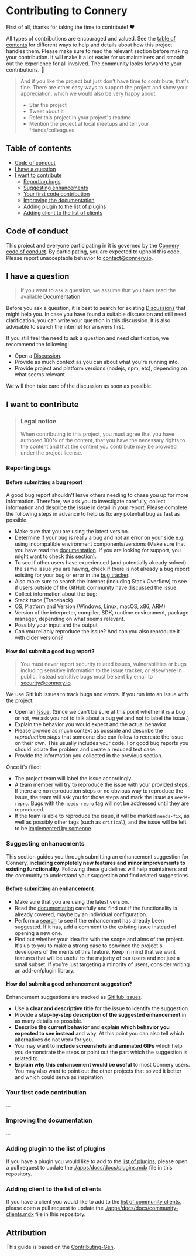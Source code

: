# Contributing to Connery

First of all, thanks for taking the time to contribute! ❤️

All types of contributions are encouraged and valued. See the [table of contents](#table-of-contents) for different ways to help and details about how this project handles them. Please make sure to read the relevant section before making your contribution. It will make it a lot easier for us maintainers and smooth out the experience for all involved. The community looks forward to your contributions. 🎉

> And if you like the project but just don't have time to contribute, that's fine. There are other easy ways to support the project and show your appreciation, which we would also be very happy about:
>
> - Star the project
> - Tweet about it
> - Refer this project in your project's readme
> - Mention the project at local meetups and tell your friends/colleagues

## Table of contents

- [Code of conduct](#code-of-conduct)
- [I have a question](#i-have-a-question)
- [I want to contribute](#i-want-to-contribute)
  - [Reporting bugs](#reporting-bugs)
  - [Suggesting enhancements](#suggesting-enhancements)
  - [Your first code contribution](#your-first-code-contribution)
  - [Improving the documentation](#improving-the-documentation)
  - [Adding plugin to the list of plugins](#adding-plugin-to-the-list-of-plugins)
  - [Adding client to the list of clients](#adding-client-to-the-list-of-clients)

## Code of conduct

This project and everyone participating in it is governed by the
[Connery code of conduct](https://github.com/connery-io/connery/blob/main/CODE_OF_CONDUCT.md).
By participating, you are expected to uphold this code. Please report unacceptable behavior
to contact@connery.io.

## I have a question

> If you want to ask a question, we assume that you have read the available [Documentation](https://docs.connery.io).

Before you ask a question, it is best to search for existing [Discussions](https://github.com/connery-io/connery/discussions) that might help you. In case you have found a suitable discussion and still need clarification, you can write your question in this discussion. It is also advisable to search the internet for answers first.

If you still feel the need to ask a question and need clarification, we recommend the following:

- Open a [Discussion](https://github.com/connery-io/connery/discussions/new).
- Provide as much context as you can about what you're running into.
- Provide project and platform versions (nodejs, npm, etc), depending on what seems relevant.

We will then take care of the discussion as soon as possible.

## I want to contribute

> ### Legal notice
>
> When contributing to this project, you must agree that you have authored 100% of the content, that you have the necessary rights to the content and that the content you contribute may be provided under the project license.

### Reporting bugs

#### Before submitting a bug report

A good bug report shouldn't leave others needing to chase you up for more information. Therefore, we ask you to investigate carefully, collect information and describe the issue in detail in your report. Please complete the following steps in advance to help us fix any potential bug as fast as possible.

- Make sure that you are using the latest version.
- Determine if your bug is really a bug and not an error on your side e.g. using incompatible environment components/versions (Make sure that you have read the [documentation](https://docs.connery.io). If you are looking for support, you might want to check [this section](#i-have-a-question)).
- To see if other users have experienced (and potentially already solved) the same issue you are having, check if there is not already a bug report existing for your bug or error in the [bug tracker](https://github.com/connery-io/connery/issues?q=label%3Abug).
- Also make sure to search the internet (including Stack Overflow) to see if users outside of the GitHub community have discussed the issue.
- Collect information about the bug:
- Stack trace (Traceback)
- OS, Platform and Version (Windows, Linux, macOS, x86, ARM)
- Version of the interpreter, compiler, SDK, runtime environment, package manager, depending on what seems relevant.
- Possibly your input and the output
- Can you reliably reproduce the issue? And can you also reproduce it with older versions?

#### How do I submit a good bug report?

> You must never report security related issues, vulnerabilities or bugs including sensitive information to the issue tracker, or elsewhere in public. Instead sensitive bugs must be sent by email to security@connery.io.

We use GitHub issues to track bugs and errors. If you run into an issue with the project:

- Open an [Issue](https://github.com/connery-io/connery/issues/new). (Since we can't be sure at this point whether it is a bug or not, we ask you not to talk about a bug yet and not to label the issue.)
- Explain the behavior you would expect and the actual behavior.
- Please provide as much context as possible and describe the _reproduction steps_ that someone else can follow to recreate the issue on their own. This usually includes your code. For good bug reports you should isolate the problem and create a reduced test case.
- Provide the information you collected in the previous section.

Once it's filed:

- The project team will label the issue accordingly.
- A team member will try to reproduce the issue with your provided steps. If there are no reproduction steps or no obvious way to reproduce the issue, the team will ask you for those steps and mark the issue as `needs-repro`. Bugs with the `needs-repro` tag will not be addressed until they are reproduced.
- If the team is able to reproduce the issue, it will be marked `needs-fix`, as well as possibly other tags (such as `critical`), and the issue will be left to be [implemented by someone](#your-first-code-contribution).

### Suggesting enhancements

This section guides you through submitting an enhancement suggestion for Connery, **including completely new features and minor improvements to existing functionality**. Following these guidelines will help maintainers and the community to understand your suggestion and find related suggestions.

#### Before submitting an enhancement

- Make sure that you are using the latest version.
- Read the [documentation](https://docs.connery.io) carefully and find out if the functionality is already covered, maybe by an individual configuration.
- Perform a [search](https://github.com/connery-io/connery/issues) to see if the enhancement has already been suggested. If it has, add a comment to the existing issue instead of opening a new one.
- Find out whether your idea fits with the scope and aims of the project. It's up to you to make a strong case to convince the project's developers of the merits of this feature. Keep in mind that we want features that will be useful to the majority of our users and not just a small subset. If you're just targeting a minority of users, consider writing an add-on/plugin library.

#### How do I submit a good enhancement suggestion?

Enhancement suggestions are tracked as [GitHub issues](https://github.com/connery-io/connery/issues).

- Use a **clear and descriptive title** for the issue to identify the suggestion.
- Provide a **step-by-step description of the suggested enhancement** in as many details as possible.
- **Describe the current behavior** and **explain which behavior you expected to see instead** and why. At this point you can also tell which alternatives do not work for you.
- You may want to **include screenshots and animated GIFs** which help you demonstrate the steps or point out the part which the suggestion is related to.
- **Explain why this enhancement would be useful** to most Connery users. You may also want to point out the other projects that solved it better and which could serve as inspiration.

### Your first code contribution

...

<!-- TODO: Include Setup of env, IDE and typical getting started instructions -->

### Improving the documentation

...

<!-- TODO: Updating, improving and correcting the documentation. -->

### Adding plugin to the list of plugins

If you have a plugin you would like to add to the [list of plugins](https://docs.connery.io/docs/plugins), please open a pull request to update the [./apps/docs/docs/plugins.mdx](https://github.com/connery-io/connery/blob/main/apps/docs/docs/plugins.mdx) file in this repository.

### Adding client to the list of clients

If you have a client you would like to add to the [list of community clients](https://docs.connery.io/docs/community-clients), please open a pull request to update the [./apps/docs/docs/community-clients.mdx](https://github.com/connery-io/connery/blob/main/apps/docs/docs/community-clients.mdx) file in this repository.

## Attribution

This guide is based on the [Contributing-Gen](https://github.com/bttger/contributing-gen).
